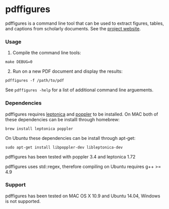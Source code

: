 pdffigures
==========
pdffigures is a command line tool that can be used to extract figures, tables, and captions from scholarly documents. See the [project website](http://pdffigures.allenai.org).

### Usage
1. Compile the command line tools:

```make DEBUG=0```

2. Run on a new PDF document and display the results:

```pdffigures -f /path/to/pdf```

See ```pdffigures -help``` for a list of additional command line arguements.

### Dependencies
pdffigures requires [leptonica](http://www.leptonica.com/) and [poppler](http://poppler.freedesktop.org/) to be installed. On MAC both of these dependencies can be installl through homebrew:

```brew install leptonica poppler```

On Ubuntu these dependencies can be install through apt-get:

```sudo apt-get install libpoppler-dev libleptonica-dev```

pdffigures has been tested with poppler 3.4 and leptonica 1.72

pdffigures uses std::regex, therefore compiling on Ubuntu requires g++ >= 4.9

### Support
pdffigures has been tested on MAC OS X 10.9 and Ubuntu 14.04, Windows is not supported.
